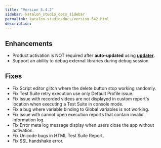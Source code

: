 ```yaml
---
title: "Version 5.4.2" 
sidebar: katalon_studio_docs_sidebar
permalink: katalon-studio/docs/version-542.html 
description: 
---
```

Enhancements
------------

*   Product activation is NOT required after **auto-updated** using **[updater](https://docs.katalon.com/x/lQPR)**.
*   Support an ability to debug external libraries during debug session.

Fixes
-----

*   Fix Script editor glitch where the delete button stop working randomly.
*   Fix Test Suite retry execution use only Default Profile issue.
*   Fix issue with recorded videos are not displayed in custom report's location when executing a Test Suite in console mode.
*   Fix a bug where variable binding to Global variables is not working.
*   Fix issue with cannot open execution reports that contain invalid information log.
*   Fix Error meta log message display when users close the app without activation.
*   Fix Unicode bugs in HTML Test Suite Report.
*   Fix SSL handshake error.